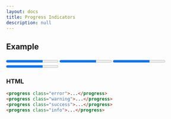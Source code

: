 ```yaml
---
layout: docs
title: Progress Indicators
description: null
---
```


## Example

<form>
  <progress class="error" value="70" max="100">70%</progress>
  <progress class="warning" value="70" max="100">70%</progress>
  <progress class="success" value="70" max="100">70%</progress>
  <progress class="info" value="70" max="100">70%</progress>
</form>

### HTML

```html
<progress class="error">...</progress>
<progress class="warning">...</progress>
<progress class="success">...</progress>
<progress class="info">...</progress>
```
